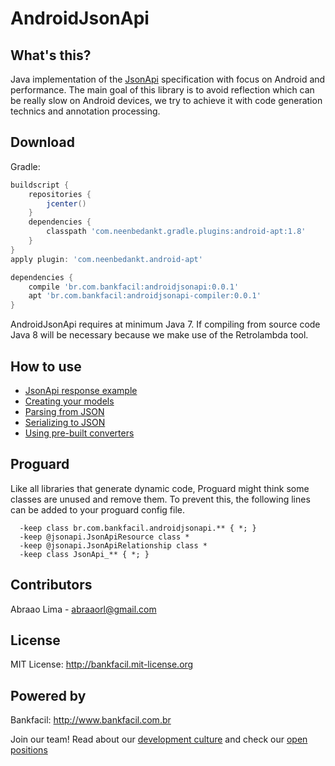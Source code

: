 # AndroidJsonApi

## What's this?

Java implementation of the [JsonApi](http://jsonapi.org/) specification with focus on Android and performance. The main goal of this library is to avoid reflection which can be really slow on Android devices, we try to achieve it with code generation technics and annotation processing.

## Download

Gradle:

```groovy
buildscript {
    repositories {
        jcenter()
    }
    dependencies {
        classpath 'com.neenbedankt.gradle.plugins:android-apt:1.8'
    }
}
apply plugin: 'com.neenbedankt.android-apt'

dependencies {
    compile 'br.com.bankfacil:androidjsonapi:0.0.1'
    apt 'br.com.bankfacil:androidjsonapi-compiler:0.0.1'
}
```

AndroidJsonApi requires at minimum Java 7. If compiling from source code Java 8 will be necessary because we make use of the Retrolambda tool. 

## How to use

 * [JsonApi response example](docs/JsonApiSample.md)
 * [Creating your models](docs/Models.md)
 * [Parsing from JSON](docs/Parsing.md)
 * [Serializing to JSON](docs/Serializing.md)
 * [Using pre-built converters](docs/Converters.md)

## Proguard

Like all libraries that generate dynamic code, Proguard might think some classes are unused and remove them. To prevent this, the following lines can be added to your proguard config file.

```
  -keep class br.com.bankfacil.androidjsonapi.** { *; }
  -keep @jsonapi.JsonApiResource class *
  -keep @jsonapi.JsonApiRelationship class *
  -keep class JsonApi_** { *; }
```

## Contributors

Abraao Lima - abraaorl@gmail.com

## License

MIT License: http://bankfacil.mit-license.org

## Powered by

Bankfacil: http://www.bankfacil.com.br

Join our team! Read about our [development culture](https://www.bankfacil.com.br/dev) and check our [open positions](https://bankfacil.recruiterbox.com/)
